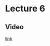 # Lecture 6

## Video

[link](https://drive.google.com/file/d/1q4PKzQiPmKZ6qtboBpp79424jgoreo-E/view?usp=sharing)

